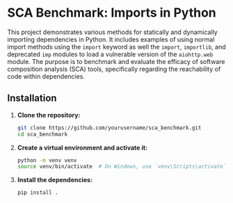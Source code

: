 # SCA Benchmark: Imports in Python

This project demonstrates various methods for statically and dynamically importing dependencies in Python. It includes examples of using normal import methods using the `import` keyword as well the `import`, `importlib`, and deprecated `imp` modules to load a vulnerable version of the `aiohttp.web` module. The purpose is to benchmark and evaluate the efficacy of software composition analysis (SCA) tools, specifically regarding the reachability of code within dependencies.

## Installation

1. **Clone the repository:**
   ```bash
   git clone https://github.com/yourusername/sca_benchmark.git
   cd sca_benchmark
   ```

2. **Create a virtual environment and activate it:**
   ```bash
   python -m venv venv
   source venv/bin/activate  # On Windows, use `venv\Scripts\activate`
   ```

3. **Install the dependencies:**
   ```bash
   pip install .
   ```
   